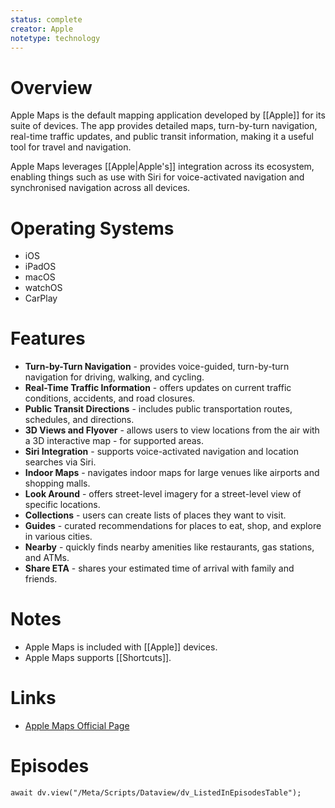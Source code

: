 ```yaml
---
status: complete
creator: Apple
notetype: technology
---
```

# Overview
Apple Maps is the default mapping application developed by [[Apple]] for its suite of devices. The app provides detailed maps, turn-by-turn navigation, real-time traffic updates, and public transit information, making it a useful tool for travel and navigation.

Apple Maps leverages [[Apple|Apple's]] integration across its ecosystem, enabling things such as use with Siri for voice-activated navigation and synchronised navigation across all devices.

# Operating Systems
- iOS
- iPadOS
- macOS
- watchOS
- CarPlay

# Features
- **Turn-by-Turn Navigation** - provides voice-guided, turn-by-turn navigation for driving, walking, and cycling.
- **Real-Time Traffic Information** - offers updates on current traffic conditions, accidents, and road closures.
- **Public Transit Directions** - includes public transportation routes, schedules, and directions.
- **3D Views and Flyover** - allows users to view locations from the air with a 3D interactive map - for supported areas.
- **Siri Integration** - supports voice-activated navigation and location searches via Siri.
- **Indoor Maps** - navigates indoor maps for large venues like airports and shopping malls.
- **Look Around** - offers street-level imagery for a street-level view of specific locations.
- **Collections** - users can create lists of places they want to visit.
- **Guides** - curated recommendations for places to eat, shop, and explore in various cities.
- **Nearby** - quickly finds nearby amenities like restaurants, gas stations, and ATMs.
- **Share ETA** - shares your estimated time of arrival with family and friends.

# Notes
- Apple Maps is included with [[Apple]] devices.
- Apple Maps supports [[Shortcuts]].

# Links
- [Apple Maps Official Page](https://www.apple.com/ios/maps/)

# Episodes
```dataviewjs
await dv.view("/Meta/Scripts/Dataview/dv_ListedInEpisodesTable");
```
